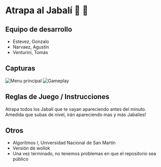 # Atrapa al Jabalí :cop: :boar:

## Equipo de desarrollo

- Estevez, Gonzalo
- Narvaez, Agustín
- Venturini, Tomás

## Capturas

![Menu principal](https://i.imgur.com/Ip0nyD7.png "Menu principal")
![Gameplay](https://i.imgur.com/SlVsOlS.png "Gameplay")

## Reglas de Juego / Instrucciones
Atrapa todos los Jabalí que te vayan apareciendo antes del minuto.
Amedida que subas de nivel, irán apareciendo mas y más Jabalíes!


## Otros

- Algoritmos I, Universidad Nacional de San Martín
- Versión de wollok
- Una vez terminado, no tenemos problemas en que el repositorio sea público
